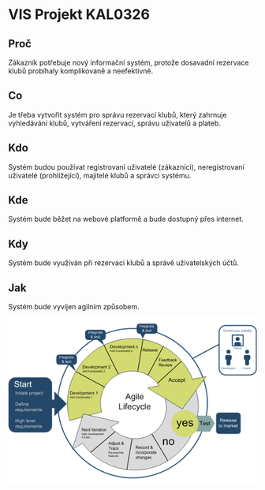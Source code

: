 # VIS Projekt KAL0326

## Proč
Zákazník potřebuje nový informační systém, protože dosavadní rezervace klubů probíhaly komplikovaně a neefektivně.

## Co
Je třeba vytvořit systém pro správu rezervací klubů, který zahrnuje vyhledávání klubů, vytváření rezervací, správu uživatelů a plateb.

## Kdo
Systém budou používat registrovaní uživatelé (zákazníci), neregistrovaní uživatelé (prohlížející), majitelé klubů a správci systému.

## Kde
Systém bude běžet na webové platformě a bude dostupný přes internet.

## Kdy
Systém bude využíván při rezervaci klubů a správě uživatelských účtů.

## Jak
Systém bude vyvíjen agilním způsobem.

![Alt text](VIS_agile.png)
